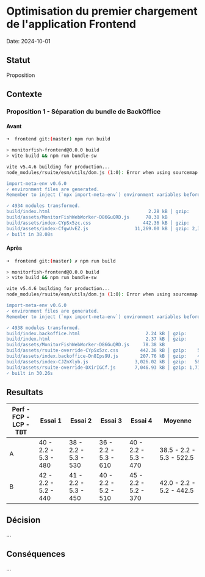# Optimisation du premier chargement de l'application Frontend

Date: 2024-10-01

## Statut

Proposition

## Contexte

### Proposition 1 - Séparation du bundle de BackOffice

#### Avant

```sh
➜  frontend git:(master) npm run build

> monitorfish-frontend@0.0.0 build
> vite build && npm run bundle-sw

vite v5.4.6 building for production...
node_modules/rsuite/esm/utils/dom.js (1:0): Error when using sourcemap for reporting an error: Can't resolve original location of error.

import-meta-env v0.6.0
✓ environment files are generated.
Remember to inject (`npx import-meta-env`) environment variables before serving your application.

✓ 4934 modules transformed.
build/index.html                                    2.28 kB │ gzip:     1.04 kB
build/assets/MonitorFishWebWorker-D86GuQRD.js      78.38 kB
build/assets/index-CYpSx5zc.css                   442.36 kB │ gzip:    55.75 kB
build/assets/index-CfgwUvEZ.js                 11,269.00 kB │ gzip: 2,369.71 kB │ map: 21,778.63 kB
✓ built in 38.08s
```

#### Après

```sh
➜  frontend git:(master) ✗ npm run build

> monitorfish-frontend@0.0.0 build
> vite build && npm run bundle-sw

vite v5.4.6 building for production...
node_modules/rsuite/esm/utils/dom.js (1:0): Error when using sourcemap for reporting an error: Can't resolve original location of error.

import-meta-env v0.6.0
✓ environment files are generated.
Remember to inject (`npx import-meta-env`) environment variables before serving your application.

✓ 4938 modules transformed.
build/index.backoffice.html                        2.24 kB │ gzip:     1.00 kB
build/index.html                                   2.37 kB │ gzip:     1.07 kB
build/assets/MonitorFishWebWorker-D86GuQRD.js     78.38 kB
build/assets/rsuite-override-CYpSx5zc.css        442.36 kB │ gzip:    55.75 kB
build/assets/index.backoffice-Dn8Ips9U.js        207.76 kB │ gzip:    40.40 kB │ map:    349.94 kB
build/assets/index-CJZnXlyb.js                 3,026.02 kB │ gzip:   588.76 kB │ map:  5,740.80 kB
build/assets/rsuite-override-DXirIGCf.js       7,046.93 kB │ gzip: 1,716.01 kB │ map: 15,572.26 kB
✓ built in 30.26s
```

## Resultats

| Perf - FCP - LCP - TBT | Essai 1              | Essai 2              | Essai 3              | Essai 4              | Moyenne                  |
| ---------------------- | -------------------- | -------------------- | -------------------- | -------------------- | ------------------------ |
| A                      | 40 - 2.2 - 5.3 - 480 | 38 - 2.2 - 5.3 - 530 | 36 - 2.2 - 5.3 - 610 | 40 - 2.2 - 5.3 - 470 | 38.5 - 2.2 - 5.3 - 522.5 |
| B                      | 42 - 2.2 - 5.2 - 440 | 41 - 2.2 - 5.3 - 450 | 40 - 2.2 - 5.2 - 510 | 45 - 2.2 - 5.2 - 370 | 42.0 - 2.2 - 5.2 - 442.5 |

## Décision

...

## Conséquences

...
